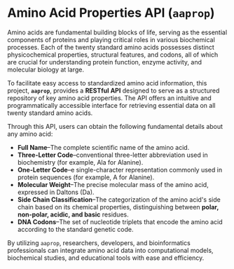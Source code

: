 <!--
SPDX-FileCopyrightText: 2023 - 2025 Ali Sajid Imami

SPDX-License-Identifier: Apache-2.0
SPDX-License-Identifier: MIT
-->

# **Amino Acid Properties API (`aaprop`)**  

Amino acids are fundamental building blocks of life, serving as the essential components of proteins and playing critical roles in various biochemical processes. Each of the twenty standard amino acids possesses distinct physicochemical properties, structural features, and codons, all of which are crucial for understanding protein function, enzyme activity, and molecular biology at large.  

To facilitate easy access to standardized amino acid information, this project, **`aaprop`**, provides a **RESTful API** designed to serve as a structured repository of key amino acid properties. The API offers an intuitive and programmatically accessible interface for retrieving essential data on all twenty standard amino acids.  

Through this API, users can obtain the following fundamental details about any amino acid:  

- **Full Name**–The complete scientific name of the amino acid.  
- **Three-Letter Code**–conventional three-letter abbreviation used in biochemistry (for example, Ala for Alanine).  
- **One-Letter Code**–e single-character representation commonly used in protein sequences (for example, A for Alanine).  
- **Molecular Weight**–The precise molecular mass of the amino acid, expressed in Daltons (Da).  
- **Side Chain Classification**–The categorization of the amino acid's side chain based on its chemical properties, distinguishing between **polar, non-polar, acidic, and basic** residues.  
- **DNA Codons**–The set of nucleotide triplets that encode the amino acid according to the standard genetic code.  

By utilizing `aaprop`, researchers, developers, and bioinformatics professionals can integrate amino acid data into computational models, biochemical studies, and educational tools with ease and efficiency.
